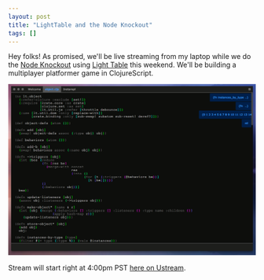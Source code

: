 ```yaml
---
layout: post
title: "LightTable and the Node Knockout"
tags: []
---
```


Hey folks! As promised, we'll be live streaming from my laptop while we do the [Node Knockout][nko] using [Light Table][lt] this weekend. We'll be building a multiplayer platformer game in ClojureScript.

![light table](/images/020/code.png)

Stream will start right at 4:00pm PST [here on Ustream][us].

[nko]: http://www.nodeknockout.com
[lt]: http://www.lighttable.com
[us]: http://ustream.tv/channel/ibdknox


